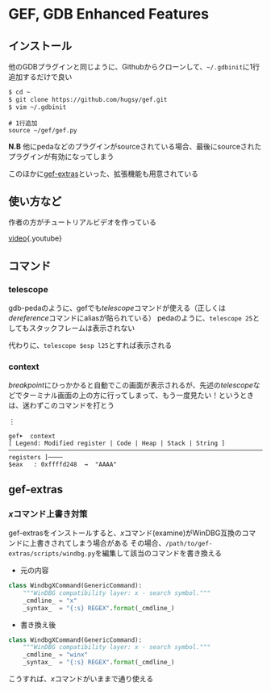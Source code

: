 <!-- TITLE: Gef -->
<!-- SUBTITLE: A quick summary of Gef -->

# GEF, GDB Enhanced Features

## インストール

他のGDBプラグインと同じように、Githubからクローンして、`~/.gdbinit`に1行追加するだけで良い

```sh
$ cd ~
$ git clone https://github.com/hugsy/gef.git
$ vim ~/.gdbinit
```

```vim
# 1行追加
source ~/gef/gef.py
```

**N.B** 他にpedaなどのプラグインがsourceされている場合、最後にsourceされたプラグインが有効になってしまう

このほかに[gef-extras](https://github.com/hugsy/gef-extras)といった、拡張機能も用意されている

## 使い方など

作者の方がチュートリアルビデオを作っている

[video](https://youtu.be/KWG7prhH-ks){.youtube}

## コマンド

### telescope 

gdb-pedaのように、gefでも*telescope*コマンドが使える（正しくは*dereference*コマンドにaliasが貼られている）
pedaのように、`telescope 25`としてもスタックフレームは表示されない

代わりに、`telescope $esp l25`とすれば表示される

### context

*breakpoint*にひっかかると自動でこの画面が表示されるが、先述の*telescope*などでターミナル画面の上の方に行ってしまって、もう一度見たい！というときは、迷わずこのコマンドを打とう

&#8942;

```
gef➤  context
[ Legend: Modified register | Code | Heap | Stack | String ]
──────────────────────────────────────────────────────────────────────────────[ registers ]────
$eax   : 0xffffd248  →  "AAAA"
```


## gef-extras

### *x*コマンド上書き対策

gef-extrasをインストールすると、*x*コマンド(examine)がWinDBG互換のコマンドに上書きされてしまう場合がある
その場合、`/path/to/gef-extras/scripts/windbg.py`を編集して該当のコマンドを書き換える

- 元の内容
```python
class WindbgXCommand(GenericCommand):
    """WinDBG compatibility layer: x - search symbol."""
    _cmdline_ = "x"
    _syntax_  = "{:s} REGEX".format(_cmdline_)
```

- 書き換え後
```python
class WindbgXCommand(GenericCommand):
    """WinDBG compatibility layer: x - search symbol."""
    _cmdline_ = "winx"
    _syntax_  = "{:s} REGEX".format(_cmdline_)
```

こうすれば、*x*コマンドがいままで通り使える

